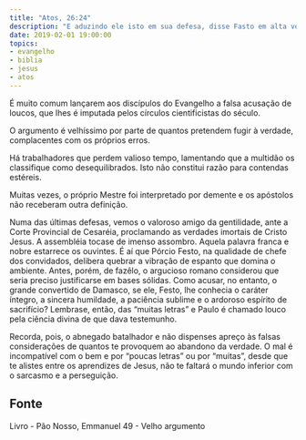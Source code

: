 ```yaml
---
title: "Atos, 26:24"
description: "E aduzindo ele isto em sua defesa, disse Fasto em alta voz: – Estás louco, Paulo; as muitas letras te fazem delirar."
date: 2019-02-01 19:00:00
topics: 
- evangelho
- biblia
- jesus
- atos
---
```


É muito comum lançarem aos discípulos do Evangelho a falsa acusação de
loucos, que lhes é imputada pelos círculos cientificistas do século.

O argumento é velhíssimo por parte de quantos pretendem fugir à verdade,
complacentes com os próprios erros.

Há trabalhadores que perdem valioso tempo, lamentando que a multidão os
classifique como desequilibrados. Isto não constitui razão para contendas estéreis.

Muitas vezes, o próprio Mestre foi interpretado por demente e os apóstolos
não receberam outra definição.

Numa das últimas defesas, vemos o valoroso amigo da gentilidade, ante a
Corte Provincial de Cesaréia, proclamando as verdades imortais de Cristo Jesus. A
assembléia toca­se de imenso assombro. Aquela palavra franca e nobre estarrece os
ouvintes. É aí que Pórcio Festo, na qualidade de chefe dos convidados, delibera
quebrar a vibração de espanto que domina o ambiente. Antes, porém, de fazê­lo, o
argucioso romano considerou que seria preciso justificar­se em bases sólidas. Como
acusar, no entanto, o grande convertido de Damasco, se ele, Festo, lhe conhecia o
caráter íntegro, a sincera humildade, a paciência sublime e o ardoroso espírito de
sacrifício? Lembra­se, então, das “muitas letras” e Paulo é chamado louco pela
ciência divina de que dava testemunho.

Recorda, pois, o abnegado batalhador e não dispenses apreço às falsas
considerações de quantos te provoquem ao abandono da verdade. O mal é
incompatível com o bem e por “poucas letras” ou por “muitas”, desde que te alistes
entre os aprendizes de Jesus, não te faltará o mundo inferior com o sarcasmo e a
perseguição.



## Fonte
Livro - Pão Nosso, Emmanuel
49 - Velho argumento
